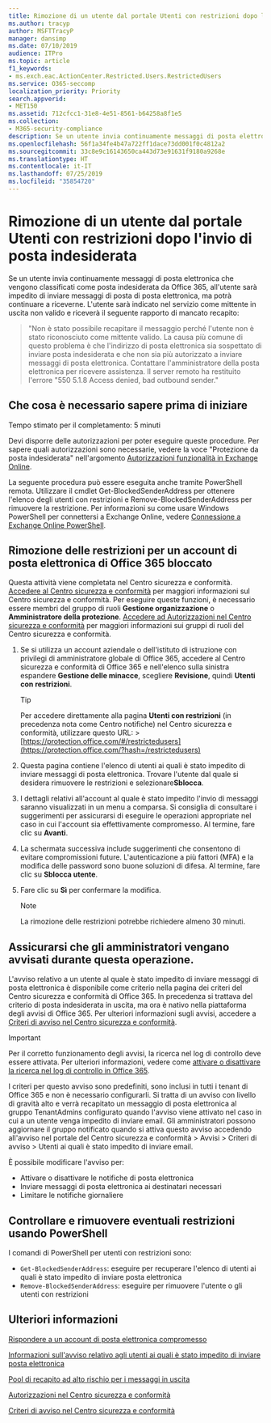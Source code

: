 ```yaml
---
title: Rimozione di un utente dal portale Utenti con restrizioni dopo l'invio di posta indesiderata
ms.author: tracyp
author: MSFTTracyP
manager: dansimp
ms.date: 07/10/2019
audience: ITPro
ms.topic: article
f1_keywords:
- ms.exch.eac.ActionCenter.Restricted.Users.RestrictedUsers
ms.service: O365-seccomp
localization_priority: Priority
search.appverid:
- MET150
ms.assetid: 712cfcc1-31e8-4e51-8561-b64258a8f1e5
ms.collection:
- M365-security-compliance
description: Se un utente invia continuamente messaggi di posta elettronica da Office 365 che vengono classificati come posta indesiderata, all'utente sarà impedito di inviare altri messaggi e-mail.
ms.openlocfilehash: 56f1a34fe4b47a722ff1dace73dd001f0c4812a2
ms.sourcegitcommit: 33c8e9c16143650ca443d73e91631f9180a9268e
ms.translationtype: HT
ms.contentlocale: it-IT
ms.lasthandoff: 07/25/2019
ms.locfileid: "35854720"
---
```

# <a name="removing-a-user-from-the-restricted-users-portal-after-sending-spam-email"></a>Rimozione di un utente dal portale Utenti con restrizioni dopo l'invio di posta indesiderata

Se un utente invia continuamente messaggi di posta elettronica che vengono classificati come posta indesiderata da Office 365, all'utente sarà impedito di inviare messaggi di posta di posta elettronica, ma potrà continuare a riceverne. L'utente sarà indicato nel servizio come mittente in uscita non valido e riceverà il seguente rapporto di mancato recapito:

> "Non è stato possibile recapitare il messaggio perché l'utente non è stato riconosciuto come mittente valido. La causa più comune di questo problema è che l'indirizzo di posta elettronica sia sospettato di inviare posta indesiderata e che non sia più autorizzato a inviare messaggi di posta elettronica.  Contattare l'amministratore della posta elettronica per ricevere assistenza. Il server remoto ha restituito l'errore "550 5.1.8 Access denied, bad outbound sender."

## <a name="what-do-you-need-to-know-before-you-begin"></a>Che cosa è necessario sapere prima di iniziare
<a name="sectionSection0"> </a>

Tempo stimato per il completamento: 5 minuti
  
Devi disporre delle autorizzazioni per poter eseguire queste procedure.  Per sapere quali autorizzazioni sono necessarie, vedere la voce "Protezione da posta indesiderata" nell'argomento [Autorizzazioni funzionalità in Exchange Online](http://technet.microsoft.com/library/15073ce1-0917-403b-8839-02a2ebc96e16.aspx).

La seguente procedura può essere eseguita anche tramite PowerShell remota. Utilizzare il cmdlet Get-BlockedSenderAddress per ottenere l'elenco degli utenti con restrizioni e Remove-BlockedSenderAddress per rimuovere la restrizione. Per informazioni su come usare Windows PowerShell per connettersi a Exchange Online, vedere [Connessione a Exchange Online PowerShell](https://go.microsoft.com/fwlink/p/?linkid=396554).

## <a name="remove-restrictions-for-a-blocked-office-365-email-account"></a>Rimozione delle restrizioni per un account di posta elettronica di Office 365 bloccato

Questa attività viene completata nel Centro sicurezza e conformità. [Accedere al Centro sicurezza e conformità](go-to-the-securitycompliance-center.md) per maggiori informazioni sul Centro sicurezza e conformità. Per eseguire queste funzioni, è necessario essere membri del gruppo di ruoli **Gestione organizzazione** o **Amministratore della protezione**. [Accedere ad Autorizzazioni nel Centro sicurezza e conformità](permissions-in-the-security-and-compliance-center.md) per maggiori informazioni sui gruppi di ruoli del Centro sicurezza e conformità.

1. Se si utilizza un account aziendale o dell'istituto di istruzione con privilegi di amministratore globale di Office 365, accedere al Centro sicurezza e conformità di Office 365 e nell'elenco sulla sinistra espandere **Gestione delle minacce**, scegliere **Revisione**, quindi **Utenti con restrizioni**.
    
    > [!TIP]
    > Per accedere direttamente alla pagina **Utenti con restrizioni** (in precedenza nota come Centro notifiche) nel Centro sicurezza e conformità, utilizzare questo URL: > [https://protection.office.com/#/restrictedusers](https://protection.office.com/?hash=/restrictedusers)

2. Questa pagina contiene l'elenco di utenti ai quali è stato impedito di inviare messaggi di posta elettronica.  Trovare l'utente dal quale si desidera rimuovere le restrizioni e selezionare**Sblocca**.

3. I dettagli relativi all'account al quale è stato impedito l'invio di messaggi saranno visualizzati in un menu a comparsa. Si consiglia di consultare i suggerimenti per assicurarsi di eseguire le operazioni appropriate nel caso in cui l'account sia effettivamente compromesso. Al termine, fare clic su **Avanti**.

4. La schermata successiva include suggerimenti che consentono di evitare compromissioni future. L'autenticazione a più fattori (MFA) e la modifica delle password sono buone soluzioni di difesa. Al termine, fare clic su **Sblocca utente**.

5. Fare clic su **Sì** per confermare la modifica.

    > [!NOTE]
    > La rimozione delle restrizioni potrebbe richiedere almeno 30 minuti. 

## <a name="making-sure-admins-are-alerted-when-this-happens"></a>Assicurarsi che gli amministratori vengano avvisati durante questa operazione.

L'avviso relativo a un utente al quale è stato impedito di inviare messaggi di posta elettronica è disponibile come criterio nella pagina dei criteri del Centro sicurezza e conformità di Office 365. In precedenza si trattava del criterio di posta indesiderata in uscita, ma ora è nativo nella piattaforma degli avvisi di Office 365. Per ulteriori informazioni sugli avvisi, accedere a [Criteri di avviso nel Centro sicurezza e conformità](alert-policies.md).

> [!IMPORTANT]
> Per il corretto funzionamento degli avvisi, la ricerca nel log di controllo deve essere attivata. Per ulteriori informazioni, vedere come [attivare o disattivare la ricerca nel log di controllo in Office 365](turn-audit-log-search-on-or-off.md).

I criteri per questo avviso sono predefiniti, sono inclusi in tutti i tenant di Office 365 e non è necessario configurarli. Si tratta di un avviso con livello di gravità alto e verrà recapitato un messaggio di posta elettronica al gruppo TenantAdmins configurato quando l'avviso viene attivato nel caso in cui a un utente venga impedito di inviare email. Gli amministratori possono aggiornare il gruppo notificato quando si attiva questo avviso accedendo all'avviso nel portale del Centro sicurezza e conformità > Avvisi > Criteri di avviso > Utenti ai quali è stato impedito di inviare email.

È possibile modificare l'avviso per:
- Attivare o disattivare le notifiche di posta elettronica
- Inviare messaggi di posta elettronica ai destinatari necessari
- Limitare le notifiche giornaliere

## <a name="checking-for-and-removing-restrictions-using-powershell"></a>Controllare e rimuovere eventuali restrizioni usando PowerShell
I comandi di PowerShell per utenti con restrizioni sono:
- `Get-BlockedSenderAddress`: eseguire per recuperare l'elenco di utenti ai quali è stato impedito di inviare posta elettronica
- `Remove-BlockedSenderAddress`: eseguire per rimuovere l'utente o gli utenti con restrizioni

## <a name="for-more-information"></a>Ulteriori informazioni

[Rispondere a un account di posta elettronica compromesso](responding-to-a-compromised-email-account.md)

[Informazioni sull'avviso relativo agli utenti ai quali è stato impedito di inviare posta elettronica](https://docs.microsoft.com/it-IT/office365/securitycompliance/alert-policies)

[Pool di recapito ad alto rischio per i messaggi in uscita](high-risk-delivery-pool-for-outbound-messages.md)

[Autorizzazioni nel Centro sicurezza e conformità](permissions-in-the-security-and-compliance-center.md)

[Criteri di avviso nel Centro sicurezza e conformità](https://docs.microsoft.com/it-IT/office365/securitycompliance/alert-policies)
